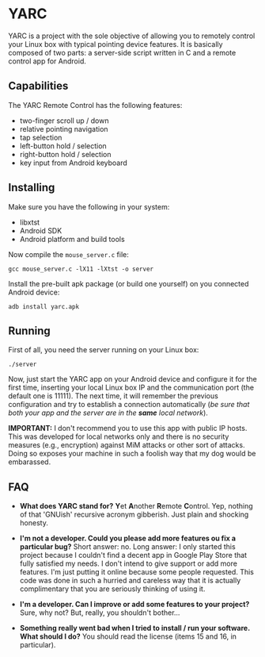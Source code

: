 # YARC
YARC is a project with the sole objective of allowing you to remotely control your Linux box with typical pointing device features. It is basically composed of two parts: a server-side script written in C and a remote control app for Android.

## Capabilities
The YARC Remote Control has the following features:
* two-finger scroll up / down
* relative pointing navigation
* tap selection
* left-button hold / selection
* right-button hold / selection
* key input from Android keyboard

## Installing
Make sure you have the following in your system:
* libxtst
* Android SDK
* Android platform and build tools

Now compile the `mouse_server.c` file:
```
gcc mouse_server.c -lX11 -lXtst -o server
```
Install the pre-built apk package (or build one yourself) on you connected Android device:
```
adb install yarc.apk
```

## Running
First of all, you need the server running on your Linux box:
```
./server
```
Now, just start the YARC app on your Android device and configure it for the first time, inserting your local Linux box IP and the communication port (the default one is 11111). The next time, it will 
remember the previous configuration and try to establish a connection automatically (_be sure that both your app and the server are in the **same** local network_).

**IMPORTANT:** I don't recommend you to use this app with public IP hosts. This was developed for local networks only and there is no security measures (e.g., encryption) against MiM attacks or other sort of attacks. Doing so exposes your machine in such a foolish way that my dog would be embarassed.

## FAQ
* **What does YARC stand for?**
**Y**et **A**nother **R**emote **C**ontrol. Yep, nothing of that 'GNUish' recursive acronym gibberish. Just plain and shocking honesty.

* **I'm not a developer. Could you please add more features ou fix a particular bug?**
Short answer: no. Long answer: I only started this project because I couldn't find a decent app in Google Play Store that fully satisfied my needs. I don't intend to give support or add more features. I'm just putting it online because some people requested. This code was done in such a hurried and careless way that it is actually complimentary that you are seriously thinking of using it.

* **I'm a developer. Can I improve or add some features to your project?**
Sure, why not? But, really, you shouldn't bother...

* **Something really went bad when I tried to install / run your software. What should I do?**
You should read the license (items 15 and 16, in particular).
